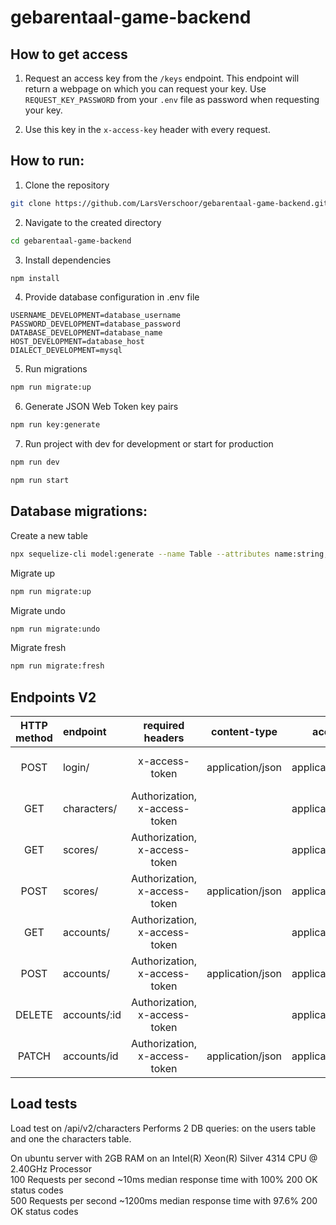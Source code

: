 # gebarentaal-game-backend

## How to get access

1. Request an access key from the `/keys` endpoint. This endpoint will return a webpage on which you can request your key. Use `REQUEST_KEY_PASSWORD` from your `.env` file as password when requesting your key.


2. Use this key in the `x-access-key` header with every request.

## How to run:

1. Clone the repository
```bash
git clone https://github.com/LarsVerschoor/gebarentaal-game-backend.git
```

2. Navigate to the created directory
```bash
cd gebarentaal-game-backend
```

3. Install dependencies
```bash
npm install
```

4. Provide database configuration in .env file
```text
USERNAME_DEVELOPMENT=database_username
PASSWORD_DEVELOPMENT=database_password
DATABASE_DEVELOPMENT=database_name
HOST_DEVELOPMENT=database_host
DIALECT_DEVELOPMENT=mysql
```

5. Run migrations
```bash
npm run migrate:up
```

6. Generate JSON Web Token key pairs
```bash
npm run key:generate
```

7. Run project with dev for development or start for production
```bash
npm run dev
```
```bash
npm run start
```

## Database migrations:
Create a new table
```bash
npx sequelize-cli model:generate --name Table --attributes name:string,age:smallint
```

Migrate up
```bash
npm run migrate:up
```

Migrate undo
```bash
npm run migrate:undo
```

Migrate fresh
```bash
npm run migrate:fresh
```

## Endpoints V2

| HTTP method | endpoint     |       required headers        |   content-type   |      accept      |        GET parameters        |        body        |           response            |
|:-----------:|:-------------|:-----------------------------:|:----------------:|:----------------:|:----------------------------:|:------------------:|:-----------------------------:|
|    POST     | login/       |        x-access-token         | application/json | application/json |                              | name, token, email |             token             |
|     GET     | characters/  | Authorization, x-access-token |                  | application/json | type={numeric or alphabetic} |                    | is_numeric, value, image_path | 
|     GET     | scores/      | Authorization, x-access-token |                  | application/json |                              |                    |         recent scores         |
|    POST     | scores/      | Authorization, x-access-token | application/json | application/json |                              |    level, time     |          level, time          |
|     GET     | accounts/    | Authorization, x-access-token |                  | application/json |                              |                    |             users             |
|    POST     | accounts/    | Authorization, x-access-token | application/json | application/json |                              |    email, role     |             user              |
|   DELETE    | accounts/:id | Authorization, x-access-token |                  | application/json |              id              |                    |                               |
|    PATCH    | accounts/id  | Authorization, x-access-token | application/json | application/json |              id              |        role        |             user              |

## Load tests

Load test on /api/v2/characters
Performs 2 DB queries: on the users table and one the characters table.

On ubuntu server with 2GB RAM on an Intel(R) Xeon(R) Silver 4314 CPU @ 2.40GHz Processor<br>
100 Requests per second ~10ms median response time with 100% 200 OK status codes<br>
500 Requests per second ~1200ms median response time with 97.6% 200 OK status codes